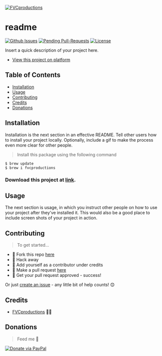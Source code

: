 [![FVCproductions](https://avatars1.githubusercontent.com/u/4284691?v=3&s=200)](http://fvcproductions.com)

# readme

[![Github Issues](http://githubbadges.herokuapp.com/fvcproductions/readme/issues.svg?style=flat-square)](https://github.com/fvcproductions/readme/issues) [![Pending Pull-Requests](http://githubbadges.herokuapp.com/fvcproductions/readme/pulls.svg?style=flat-square)](https://github.com/fvcproductions/readme/pulls) [![License](http://img.shields.io/:license-mit-blue.svg?style=flat-square)](http://badges.mit-license.org)

Insert a quick description of your project here.

- [View this project on platform]()

## Table of Contents

- [Installation](#installation)
- [Usage](#usage)
- [Contributing](#contributing)
- [Credits](#credits)
- [Donations](#donations)

## Installation

Installation is the next section in an effective README. Tell other users how to install your project locally. Optionally, include a gif to make the process even more clear for other people.

> Install this package using the following command

```shell
$ brew update
$ brew i fvcproductions
```

### Download this project at [link](http:link).

## Usage

The next section is usage, in which you instruct other people on how to use your project after they’ve installed it. This would also be a good place to include screen shots of your project in action.

## Contributing

> To get started...

- 🍴 Fork this repo [here](https://github.com/fvcproductions/readme#fork-destination-box)
- 🔨 Hack away
- 👥 Add yourself as a contributor under credits
- 🔧 Make a pull request [here](https://github.com/fvcproductions/readme/compare)
- 🎉 Get your pull request approved - success!

Or just [create an issue](https://github.com/fvcproductions/readme/issues) - any little bit of help counts! 😊

## Credits

- [FVCproductions](http://fvcproductions.com) 🍓🍫

## Donations

> Feed me 🍕

[![Donate via PayPal](https://raw.github.com/xioTechnologies/PayPal-Button/master/PayPal%20Button.png)](http://paypal.me/fvcproductions)